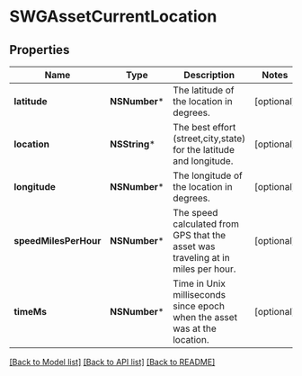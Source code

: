 # SWGAssetCurrentLocation

## Properties
Name | Type | Description | Notes
------------ | ------------- | ------------- | -------------
**latitude** | **NSNumber*** | The latitude of the location in degrees. | [optional] 
**location** | **NSString*** | The best effort (street,city,state) for the latitude and longitude. | [optional] 
**longitude** | **NSNumber*** | The longitude of the location in degrees. | [optional] 
**speedMilesPerHour** | **NSNumber*** | The speed calculated from GPS that the asset was traveling at in miles per hour. | [optional] 
**timeMs** | **NSNumber*** | Time in Unix milliseconds since epoch when the asset was at the location. | [optional] 

[[Back to Model list]](../README.md#documentation-for-models) [[Back to API list]](../README.md#documentation-for-api-endpoints) [[Back to README]](../README.md)


